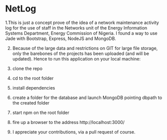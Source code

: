 # NetLog

1.This is just a concept prove of the idea of a network maintenance activity log for the use of staff in the Networks unit of the Energy Information Systems Department, Energy Commission of Nigeria. I found a way to use Jade with Bootstrap, Express, NodeJS and MongoDB.

2. Because of the large data and restrictions on GIT for large file storage, only the barebones of the projects has been uploaded (and will be updated). Hence to run this application on your local machine:
  1. clone the repo
  2. cd to the root folder
  3. install dependencies
  4. create a folder for the database and launch MongoDB pointing dbpath to the created folder
  5. start npm on the root folder
  6. fire up a browser to the address http://localhost:3000/

3. I appreciate your contributions, via a pull request of course.
